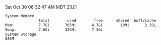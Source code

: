 Sat Oct 30 06:32:47 AM MDT 2021
```bash
System Memory
               total        used        free      shared  buff/cache   available
Mem:           7.7Gi       705Mi       4.7Gi        10Mi       2.3Gi       6.6Gi
Swap:          7.6Gi       339Mi       7.3Gi
System Storage
686M	.
```
